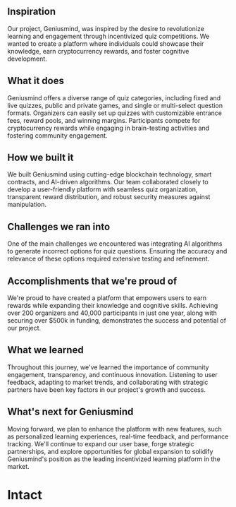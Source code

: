 ## Inspiration
Our project, Geniusmind, was inspired by the desire to revolutionize learning and engagement through incentivized quiz competitions. We wanted to create a platform where individuals could showcase their knowledge, earn cryptocurrency rewards, and foster cognitive development.

## What it does
Geniusmind offers a diverse range of quiz categories, including fixed and live quizzes, public and private games, and single or multi-select question formats. Organizers can easily set up quizzes with customizable entrance fees, reward pools, and winning margins. Participants compete for cryptocurrency rewards while engaging in brain-testing activities and fostering community engagement.

## How we built it
We built Geniusmind using cutting-edge blockchain technology, smart contracts, and AI-driven algorithms. Our team collaborated closely to develop a user-friendly platform with seamless quiz organization, transparent reward distribution, and robust security measures against manipulation.

## Challenges we ran into
One of the main challenges we encountered was integrating AI algorithms to generate incorrect options for quiz questions. Ensuring the accuracy and relevance of these options required extensive testing and refinement.

## Accomplishments that we're proud of
We're proud to have created a platform that empowers users to earn rewards while expanding their knowledge and cognitive skills. Achieving over 200 organizers and 40,000 participants in just one year, along with securing over $500k in funding, demonstrates the success and potential of our project.

## What we learned
Throughout this journey, we've learned the importance of community engagement, transparency, and continuous innovation. Listening to user feedback, adapting to market trends, and collaborating with strategic partners have been key factors in our project's growth and success.

## What's next for Geniusmind
Moving forward, we plan to enhance the platform with new features, such as personalized learning experiences, real-time feedback, and performance tracking. We'll continue to expand our user base, forge strategic partnerships, and explore opportunities for global expansion to solidify Geniusmind's position as the leading incentivized learning platform in the market.

# Intact
